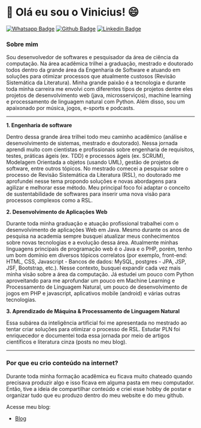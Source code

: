 # 👋 Olá eu sou o Vinicius! 😄 

[![Whatsapp Badge](https://img.shields.io/badge/WhatsApp-25D366?style=for-the-badge&logo=whatsapp&logoColor=white&link=https://wa.me/5516992431468)](https://wa.me/5516992431468)
[![Github Badge](https://img.shields.io/badge/GitHub-100000?style=for-the-badge&logo=github&logoColor=white&link=https://github.com/vinnydsstos)](https://github.com/vinnydsstos)
[![Linkedin Badge](https://img.shields.io/badge/LinkedIn-0077B5?style=for-the-badge&logo=linkedin&logoColor=white&link=https://www.linkedin.com/in/vinicius-dos-santos/)](https://www.linkedin.com/in/vinicius-dos-santos/)


### Sobre mim

Sou desenvolvedor de softwares e pesquisador da área de ciência da computação. Na área acadêmica trilhei a graduação, mestrado e doutorado todos dentro da grande área da Engenharia de Software e atuando em soluções para otimizar processos que atualmente custosos (Revisão Sistemática da Literatura). Minha grande paixão é a tecnologia  e durante toda minha carreira me envolvi com diferentes tipos de projetos dentre eles projetos de desenvolvimento web (java, microsserviços), machine learning e processamento de linguagem natural com Python. Além disso, sou um apaixonado por música, jogos, e-sports e podcasts.

---

**1. Engenharia de software**

Dentro dessa grande área trilhei todo meu caminho acadêmico (análise e desenvolvimento de sistemas, mestrado e doutorado). Nessa jornada aprendi muito com cientistas e profissionais sobre engenharia de requisitos, testes, práticas ágeis (ex. TDD) e processos ágeis (ex. SCRUM), Modelagem Orientada a objetos (usando UML), gestão de projetos de software, entre outros tópicos. No mestrado comecei a pesquisar sobre o processo de Revisão Sistemática da Literatura (RSL), no doutorado me aprofundei nesse tema propondo soluções e novas abordagens para agilizar e melhorar esse método. Meu principal foco foi adaptar o conceito de sustentabilidade de softwares para inserir uma nova visão para processos complexos como a RSL.

**2. Desenvolvimento de Aplicações Web**

Durante toda minha graduação e atuação profissional trabalhei com o desenvolvimento de aplicações Web em Java. Mesmo durante os anos de pesquisa na academia sempre busquei atualizar meus conhecimentos sobre novas tecnologias e a evolução dessa área. Atualmente minhas linguagens principais de programação web é o Java e o PHP, porém, tenho um bom domínio em diversos tópicos correlatos (por exemplo, front-end: HTML, CSS, Javascript - Bancos de dados: MySQL, postgres - JPA, JSP, JSF, Bootstrap, etc.). Nesse contexto, busquei expandir cada vez mais minha visão sobre a área da computação. Já estudei um pouco com Python aproveitando para me aprofundar um pouco em Machine Learning e Processamento de Linguagem Natural, um pouco de desenvolvimento de jogos em PHP e javascript, aplicativos mobile (android) e várias outras tecnologias. 

**3. Aprendizado de Máquina & Processamento de Linguagem Natural**

Essa subárea da inteligência artificial foi me apresentada no mestrado ao tentar criar soluções para otimizar o processo de RSL.  Estudar PLN foi enriquecedor e documentei toda essa jornada por meio de artigos científicos e literatura cinza (posts no meu blog).

---

### Por que eu crio conteúdo na internet?

Durante toda minha formação acadêmica eu ficava muito chateado quando precisava produzir algo e isso ficava em alguma pasta em meu computador. Então, tive a ideia de compartilhar conteúdo e criei esse hobby de postar e organizar tudo que eu produzo dentro do meu website e do meu github.

Acesse meu blog:

- [Blog](https://www.computersciencemaster.com.br) 


